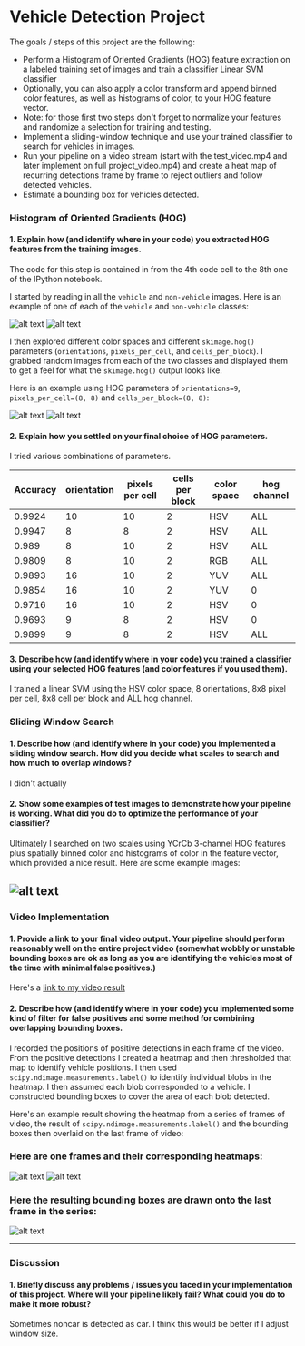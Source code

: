 
# Vehicle Detection Project

The goals / steps of this project are the following:

* Perform a Histogram of Oriented Gradients (HOG) feature extraction on a labeled training set of images and train a classifier Linear SVM classifier
* Optionally, you can also apply a color transform and append binned color features, as well as histograms of color, to your HOG feature vector. 
* Note: for those first two steps don't forget to normalize your features and randomize a selection for training and testing.
* Implement a sliding-window technique and use your trained classifier to search for vehicles in images.
* Run your pipeline on a video stream (start with the test_video.mp4 and later implement on full project_video.mp4) and create a heat map of recurring detections frame by frame to reject outliers and follow detected vehicles.
* Estimate a bounding box for vehicles detected.

[//]: # (Image References)
[image1]: ./output_images/car.png
[image2]: ./output_images/notcar.png
[image3]: ./output_images/car_image.png
[image4]: ./output_images/hog_car_image.png
[image5]: ./output_images/test_image.png
[image6]: ./output_images/find_cars_image.png
[image7]: ./output_images/heatmap.png
[image8]: ./output_images/output_image.png

[video1]: ./project_video.mp4

### Histogram of Oriented Gradients (HOG)

#### 1. Explain how (and identify where in your code) you extracted HOG features from the training images.

The code for this step is contained in from the 4th code cell to the 8th one of the IPython notebook.  

I started by reading in all the `vehicle` and `non-vehicle` images.  Here is an example of one of each of the `vehicle` and `non-vehicle` classes:

![alt text][image1]
![alt text][image2]

I then explored different color spaces and different `skimage.hog()` parameters (`orientations`, `pixels_per_cell`, and `cells_per_block`).  I grabbed random images from each of the two classes and displayed them to get a feel for what the `skimage.hog()` output looks like.

Here is an example using HOG parameters of `orientations=9`, `pixels_per_cell=(8, 8)` and `cells_per_block=(8, 8)`:

![alt text][image3]
![alt text][image4]

#### 2. Explain how you settled on your final choice of HOG parameters.

I tried various combinations of parameters.

| Accuracy | orientation | pixels per cell | cells per block | color space | hog channel|
| - | - | - | - | - | - |
| 0.9924 | 10 | 10 | 2 | HSV | ALL |
| 0.9947 | 8 | 8 | 2 | HSV | ALL |
| 0.989 | 8 | 10 | 2 | HSV | ALL |
| 0.9809 | 8 | 10 | 2 | RGB | ALL |
| 0.9893 | 16 | 10 | 2 | YUV | ALL |
| 0.9854 | 16 | 10 | 2 | YUV | 0 |
| 0.9716 | 16 | 10 | 2 | HSV | 0 |
| 0.9693 | 9 | 8 | 2 | HSV | 0 |
| 0.9899 | 9 | 8 | 2 | HSV | ALL |

#### 3. Describe how (and identify where in your code) you trained a classifier using your selected HOG features (and color features if you used them).

I trained a linear SVM using the HSV color space, 8 orientations, 8x8 pixel per cell, 8x8 cell per block and ALL hog channel.

### Sliding Window Search

#### 1. Describe how (and identify where in your code) you implemented a sliding window search.  How did you decide what scales to search and how much to overlap windows?


I didn't actually


#### 2. Show some examples of test images to demonstrate how your pipeline is working.  What did you do to optimize the performance of your classifier?

Ultimately I searched on two scales using YCrCb 3-channel HOG features plus spatially binned color and histograms of color in the feature vector, which provided a nice result.  Here are some example images:

![alt text][image5]
---

### Video Implementation

#### 1. Provide a link to your final video output.  Your pipeline should perform reasonably well on the entire project video (somewhat wobbly or unstable bounding boxes are ok as long as you are identifying the vehicles most of the time with minimal false positives.)
Here's a [link to my video result](./project_video_out.mp4)


#### 2. Describe how (and identify where in your code) you implemented some kind of filter for false positives and some method for combining overlapping bounding boxes.

I recorded the positions of positive detections in each frame of the video.  From the positive detections I created a heatmap and then thresholded that map to identify vehicle positions.  I then used `scipy.ndimage.measurements.label()` to identify individual blobs in the heatmap.  I then assumed each blob corresponded to a vehicle.  I constructed bounding boxes to cover the area of each blob detected.  

Here's an example result showing the heatmap from a series of frames of video, the result of `scipy.ndimage.measurements.label()` and the bounding boxes then overlaid on the last frame of video:

### Here are one frames and their corresponding heatmaps:
![alt text][image6]
![alt text][image7]


### Here the resulting bounding boxes are drawn onto the last frame in the series:
![alt text][image8]



---

### Discussion

#### 1. Briefly discuss any problems / issues you faced in your implementation of this project.  Where will your pipeline likely fail?  What could you do to make it more robust?

Sometimes noncar is detected as car. I think this would be better if I adjust window size.  

